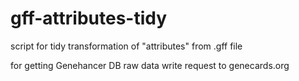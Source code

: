 # gff-attributes-tidy

script for tidy transformation of "attributes" from .gff file

for getting Genehancer DB raw data write request to genecards.org
